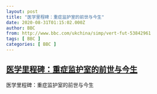 ```yaml
---
layout: post
title: "医学里程碑：重症监护室的前世与今生"
date: 2020-08-31T01:15:02.000Z
author: BBC
from: http://www.bbc.com/ukchina/simp/vert-fut-53842961
tags: [ BBC ]
categories: [ BBC ]
---
```

<!--1598836502000-->
[医学里程碑：重症监护室的前世与今生](http://www.bbc.com/ukchina/simp/vert-fut-53842961)
------

<div>
医学里程碑：重症监护室的前世与今生
</div>
